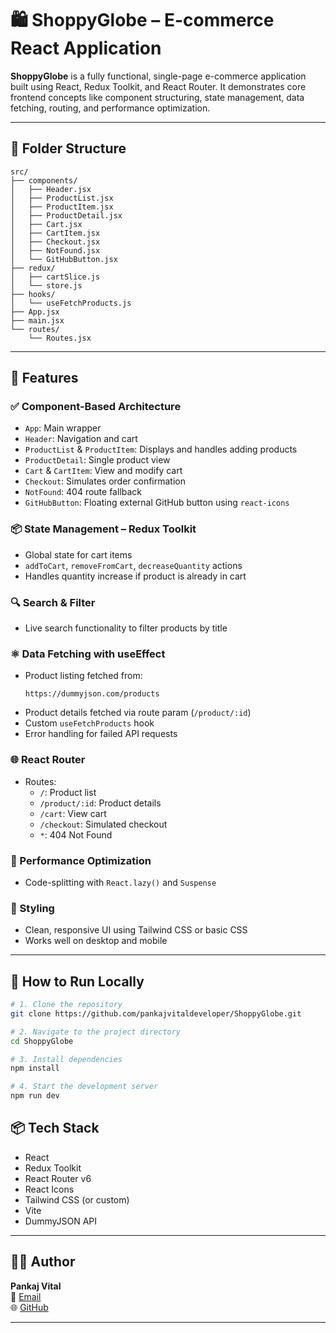 
# 🛍️ ShoppyGlobe – E-commerce React Application

**ShoppyGlobe** is a fully functional, single-page e-commerce application built using React, Redux Toolkit, and React Router. It demonstrates core frontend concepts like component structuring, state management, data fetching, routing, and performance optimization.

---


## 📁 Folder Structure

```
src/
├── components/
│   ├── Header.jsx
│   ├── ProductList.jsx
│   ├── ProductItem.jsx
│   ├── ProductDetail.jsx
│   ├── Cart.jsx
│   ├── CartItem.jsx
│   ├── Checkout.jsx
│   ├── NotFound.jsx
│   └── GitHubButton.jsx
├── redux/
│   ├── cartSlice.js
│   └── store.js
├── hooks/
│   └── useFetchProducts.js
├── App.jsx
├── main.jsx
└── routes/
    └── Routes.jsx
```

---

## 🧠 Features

### ✅ Component-Based Architecture
- `App`: Main wrapper
- `Header`: Navigation and cart
- `ProductList` & `ProductItem`: Displays and handles adding products
- `ProductDetail`: Single product view
- `Cart` & `CartItem`: View and modify cart
- `Checkout`: Simulates order confirmation
- `NotFound`: 404 route fallback
- `GitHubButton`: Floating external GitHub button using `react-icons`

### 📦 State Management – Redux Toolkit
- Global state for cart items
- `addToCart`, `removeFromCart`, `decreaseQuantity` actions
- Handles quantity increase if product is already in cart

### 🔍 Search & Filter
- Live search functionality to filter products by title

### ⚛️ Data Fetching with useEffect
- Product listing fetched from:
  ```
  https://dummyjson.com/products
  ```
- Product details fetched via route param (`/product/:id`)
- Custom `useFetchProducts` hook
- Error handling for failed API requests

### 🌐 React Router
- Routes:
  - `/`: Product list
  - `/product/:id`: Product details
  - `/cart`: View cart
  - `/checkout`: Simulated checkout
  - `*`: 404 Not Found

### 🚀 Performance Optimization
- Code-splitting with `React.lazy()` and `Suspense`

### 🎨 Styling
- Clean, responsive UI using Tailwind CSS or basic CSS
- Works well on desktop and mobile

---

## 🧪 How to Run Locally

```bash
# 1. Clone the repository
git clone https://github.com/pankajvitaldeveloper/ShoppyGlobe.git

# 2. Navigate to the project directory
cd ShoppyGlobe

# 3. Install dependencies
npm install

# 4. Start the development server
npm run dev
```


## 📦 Tech Stack

- React 
- Redux Toolkit
- React Router v6
- React Icons
- Tailwind CSS (or custom)
- Vite
- DummyJSON API

---

## 👨‍💻 Author

**Pankaj Vital**  
📧 [Email](mailto:pankajvitaldeveloper@gmail.com)  
🌐 [GitHub](https://github.com/pankajvitaldeveloper)

---

